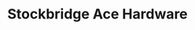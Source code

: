 ---
title: "Stockbridge Ace Hardware"
url: /stockbridge/stockbridge-ace-hardware/
shop: Eisenwaren
---